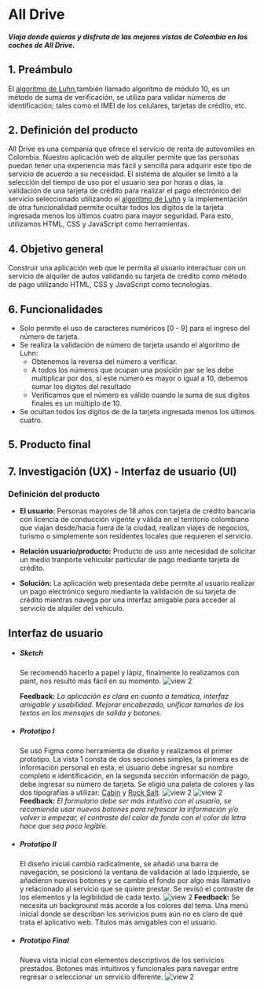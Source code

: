 # All Drive

##### _Viaja donde quieras y disfruta de las mejores vistas de Colombia en los coches de All Drive._

## 1. Preámbulo

El [algoritmo de Luhn](https://es.wikipedia.org/wiki/Algoritmo_de_Luhn),también llamado algoritmo de módulo 10, es un método de suma de verificación, se utiliza para validar números de identificación; tales como el IMEI de los celulares, tarjetas de crédito, etc.

## 2. Definición del producto

All Drive es una companía que ofrece el servicio de renta de autovomiles en Colombia. Nuestro aplicación web de alquiler permite que las personas puedan tener una experiencia más fácil y sencilla para adquirir este tipo de servicio de acuerdo a su necesidad.  El sistema de alquiler se limitó a la selección del tiempo de uso por el usuario sea por horas o días, la validación de una tarjeta de crédito para realizar el pago electrónico del servicio seleccionado utilizando el [algoritmo de Luhn](https://es.wikipedia.org/wiki/Algoritmo_de_Luhn) y la implementación de otra funcionalidad permite ocultar todos los digitos de la tarjeta ingresada menos los últimos cuatro para mayor seguridad. Para esto, utilizamos HTML, CSS y JavaScript como herramientas.

## 4. Objetivo general 

Construir una aplicación web que le permita al usuario interactuar con un servicio de alquiler de autos validando su tarjeta de crédito como método de pago utilizando HTML, CSS y JavaScript como tecnologías.

## 6. Funcionalidades

- Solo permite el uso de caracteres numéricos [0 - 9] para el ingreso del número de tarjeta.
- Se realiza la validación de número de tarjeta usando el algoritmo de Luhn:
    - Obtenemos la reversa del número a verificar.
    - A todos los números que ocupan una posición par se les debe multiplicar por dos, si este número es mayor o igual a 10, debemos sumar los dígitos del resultado
    - Verificamos que el número es válido cuando la suma de sus digitos finales es un múltiplo de 10.
- Se ocultan todos los dígitos de de la tarjeta ingresada menos los últimos cuatro. 

## 5. Producto final


## 7. Investigación (UX) - Interfaz de usuario (UI)

### Definición del producto 

- **El usuario:** Personas mayores de 18 años con tarjeta de crédito bancaria con licencia de conducción vigente y válida en el territorio colombiano que viajan desde/hacia fuera de la ciudad, realizan viajes de negocios, turismo  o simplemente son  residentes locales que requieren el servicio.

- **Relación usuario/producto:** Producto de uso ante necesidad de solicitar un medio tranporte vehicular particular de pago mediante tarjeta de crédito. 

- **Solución:** La aplicación web presentada debe permite al usuario realizar un pago electrónico seguro mediante la validación de su tarjeta de crédito mientras navega por una interfaz amigable para acceder al servicio de alquiler del vehículo.

## Interfaz de usuario 

- ##### Sketch
    Se recomendó hacerlo a papel y lápiz, finalmente lo realizamos con paint, nos resultó más fácil en su momento. 
![view 2](https://trello-attachments.s3.amazonaws.com/5ed5317b0550d78851ce8b88/5ed538fbfdfb6e5186c74bb4/443cba574732e19ed11a6e4760a158d7/image.png)

    **Feedback:** _La aplicación es clara en cuanto a temática, interfaz amigable y usabilidad. Mejorar encabezado, unificar tamaños de los textos en los mensajes de salida y botones._
 - ##### Prototipo I
    Se usó Figma como herramienta de diseño y realizamos el primer prototipo. La vista 1 consta de dos secciones simples, la primera es de información personal en esta, el usuario debe ingresar su nombre completo e identificación, en la segunda sección información de pago, debe ingresar su número de tarjeta. Se eligió una paleta de colores y las dos tipografías a utilizar: [Cabin](https://fonts.google.com/specimen/Rock+Salt?query=Rock+sa&selection.family=Cabin|Rock+Salt&sidebar.open) y [Rock Salt](https://fonts.google.com/specimen/Cabin?query=Rock+sa&selection.family=Cabin|Rock+Salt&sidebar.open).
![view 2](https://i.imgur.com/oX9AnZT.png)
![view 2](https://i.imgur.com/v6T5aAE.jpg)
    **Feedback:** _El formulario debe ser más intuitivo con el usuario, se recomienda usar nuevos botones para refrescar la información y/o volver a empezar, el contraste del color de fondo con el color de letra hace que sea poco legible._

 - ##### Prototipo II
    El diseño inicial cambió radicalmente, se añadió una barra de navegación, se posicionó la ventana de validación al lado izquierdo, se añadieron nuevos botones y se cambio el fondo por algo más llamativo y relacionado al servicio que se quiere prestar. Se revisó el contraste de los elementos y la legibilidad de cada texto. 
![view 2](https://i.imgur.com/ZYaZI6N.jpg)
    **Feedback:** Se necesita un background más acorde a los colores del tema. Una menú inicial donde se describan los serivicios pues aún no es claro de qué trata el aplicativo web. Títulos más amigables con el usuario. 
- ##### Prototipo Final
    Nueva vista inicial con elementos descriptivos de los serivicios prestados. Botones más intuitivos y funcionales para navegar entre regresar o seleccionar un servicio diferente. 
![view 2](https://i.imgur.com/ZYaZI6N.jpg)